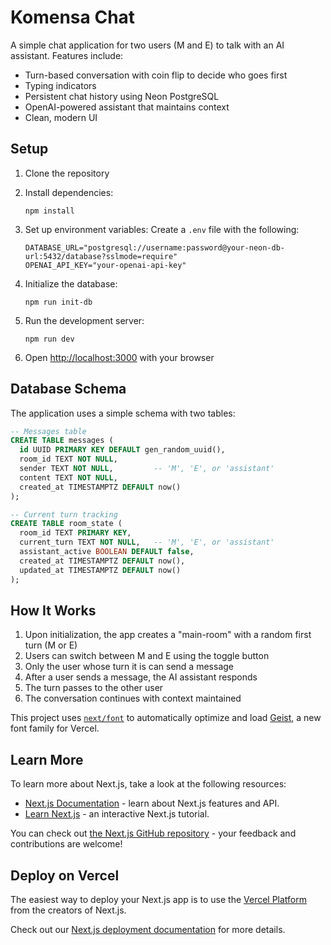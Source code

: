# Komensa Chat

A simple chat application for two users (M and E) to talk with an AI assistant. Features include:

- Turn-based conversation with coin flip to decide who goes first
- Typing indicators
- Persistent chat history using Neon PostgreSQL
- OpenAI-powered assistant that maintains context
- Clean, modern UI

## Setup

1. Clone the repository
2. Install dependencies:
   ```
   npm install
   ```
3. Set up environment variables:
   Create a `.env` file with the following:
   ```
   DATABASE_URL="postgresql://username:password@your-neon-db-url:5432/database?sslmode=require"
   OPENAI_API_KEY="your-openai-api-key"
   ```

4. Initialize the database:
   ```
   npm run init-db
   ```

5. Run the development server:
   ```
   npm run dev
   ```

6. Open [http://localhost:3000](http://localhost:3000) with your browser

## Database Schema

The application uses a simple schema with two tables:

```sql
-- Messages table
CREATE TABLE messages (
  id UUID PRIMARY KEY DEFAULT gen_random_uuid(),
  room_id TEXT NOT NULL,
  sender TEXT NOT NULL,         -- 'M', 'E', or 'assistant'
  content TEXT NOT NULL,
  created_at TIMESTAMPTZ DEFAULT now()
);

-- Current turn tracking
CREATE TABLE room_state (
  room_id TEXT PRIMARY KEY,
  current_turn TEXT NOT NULL,   -- 'M', 'E', or 'assistant'
  assistant_active BOOLEAN DEFAULT false,
  created_at TIMESTAMPTZ DEFAULT now(),
  updated_at TIMESTAMPTZ DEFAULT now()
);
```

## How It Works

1. Upon initialization, the app creates a "main-room" with a random first turn (M or E)
2. Users can switch between M and E using the toggle button
3. Only the user whose turn it is can send a message
4. After a user sends a message, the AI assistant responds
5. The turn passes to the other user
6. The conversation continues with context maintained

This project uses [`next/font`](https://nextjs.org/docs/app/building-your-application/optimizing/fonts) to automatically optimize and load [Geist](https://vercel.com/font), a new font family for Vercel.

## Learn More

To learn more about Next.js, take a look at the following resources:

- [Next.js Documentation](https://nextjs.org/docs) - learn about Next.js features and API.
- [Learn Next.js](https://nextjs.org/learn) - an interactive Next.js tutorial.

You can check out [the Next.js GitHub repository](https://github.com/vercel/next.js) - your feedback and contributions are welcome!

## Deploy on Vercel

The easiest way to deploy your Next.js app is to use the [Vercel Platform](https://vercel.com/new?utm_medium=default-template&filter=next.js&utm_source=create-next-app&utm_campaign=create-next-app-readme) from the creators of Next.js.

Check out our [Next.js deployment documentation](https://nextjs.org/docs/app/building-your-application/deploying) for more details.
